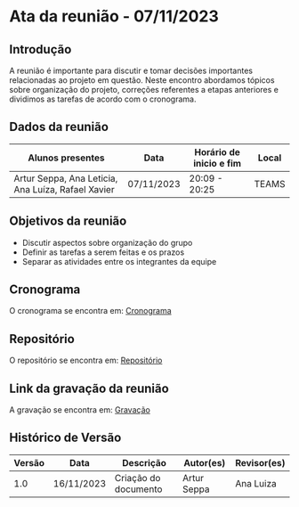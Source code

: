 # Ata da reunião - 07/11/2023

## Introdução 

A reunião é importante para discutir e tomar decisões importantes relacionadas ao projeto em questão. Neste encontro abordamos tópicos sobre organização do projeto, correções referentes a etapas anteriores e dividimos as tarefas de acordo com o cronograma.

## Dados da reunião

| Alunos presentes                 | Data       | Horário de inicio e fim | Local |
| -------------------------------- | ---------- | ------------------------ | ----- |
| Artur Seppa, Ana Leticia, Ana Luíza, Rafael Xavier | 07/11/2023 | 20:09 - 20:25 | TEAMS |

## Objetivos da reunião

- Discutir aspectos sobre organização do grupo
- Definir as tarefas a serem feitas e os prazos
- Separar as atividades entre os integrantes da equipe

## Cronograma

O cronograma se encontra em: [Cronograma](../planejamento/cronograma.md)

## Repositório

O repositório se encontra em: [Repositório](https://github.com/Requisitos-de-Software/2023.2-LibreOffice)

## Link da gravação da reunião

A gravação se encontra em: [Gravação](https://youtu.be/kQppQpJcq_o)

## Histórico de Versão

| Versão | Data       | Descrição            | Autor(es) | Revisor(es) |
| ------- | ---------- | ---------------------- | --------- | ----------- |
| 1.0     | 16/11/2023 | Criação do documento | Artur Seppa     | Ana Luiza     |